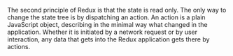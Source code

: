 The second principle of Redux is that the state is read only. The only way to change the state tree is by dispatching an action. An action is a plain JavaScript object, describing in the minimal way what changed in the application. Whether it is initiated by a network request or by user interaction, any data that gets into the Redux application gets there by actions.